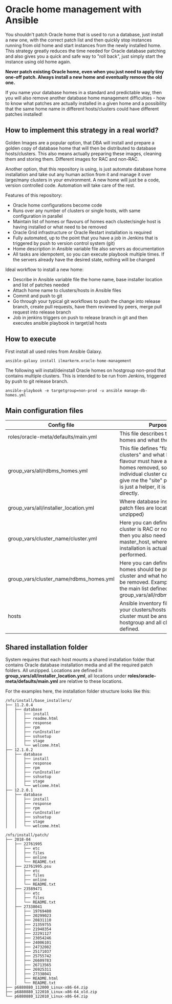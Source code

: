 # Oracle home management with Ansible

You shouldn't patch Oracle home that is used to run a database, just install a new one, with the correct patch list and then quickly stop instances running from old home and start instances from the newly installed home.
This strategy greatly reduces the time needed for Oracle database patching and also gives you a quick and safe way to "roll back", just simply start the instance using old home again.

**Never patch existing Oracle home, even when you just need to apply tiny one-off patch. Always install a new home and eventually remove the old one.**

If you name your database homes in a standard and predictable way, then you will also remove another database home management difficulties - how to know what patches are actually installed in a given home and a possibility that the same home name in different hosts/clusters could have different patches installed!

## How to implement this strategy in a real world?

Golden Images are a popular option, that DBA will install and prepare a golden copy of database home that will then be distributed to database hosts/clusters.
This also means actually preparing these images, cleaning them and storing them. Different images for RAC and non-RAC.

Another option, that this repository is using, is just automate database home installation and take out any human action from it and manage it over large/many clusters in your environment. A new home will just be a code, version controlled code. Automation will take care of the rest.

Features of this repository:
* Oracle home configurations become code
* Runs over any number of clusters or single hosts, with same configuration in parallel
* Maintain list of homes or flavours of homes each cluster/single host is having installed or what need to be removed
* Oracle Grid infrastructure or Oracle Restart installation is required
* Fully automated, up to the point that you have a job in Jenkins that is triggered by push to version control system (git)
* Home description in Ansible variable file also servers as documentation
* All tasks are idempotent, so you can execute playbook multiple times. If the servers already have the desired state, nothing will be changed

Ideal workflow to install a new home:
* Describe in Ansible variable file the home name, base installer location and list of patches needed
* Attach home name to clusters/hosts in Ansible files
* Commit and push to git
* Go through your typical git workflows to push the change into release branch, create pull requests, have them reviewed by peers, merge pull request into release branch
* Job in jenkins triggers on push to release branch in git and then executes ansible playbook in target/all hosts

## How to execute

First install all used roles from Ansible Galaxy.

```
ansible-galaxy install ilmarkerm.oracle-home-management
```

The following will install/deinstall Oracle homes on hostgroup non-prod that contains multiple clusters.
This is intended to be run from Jenkins, triggered by push to git release branch.

```
ansible-playbook -e targetgroup=non-prod -u ansible manage-db-homes.yml
```

## Main configuration files

| Config file | Purpose |
| --- | --- |
| roles/oracle-meta/defaults/main.yml | This file describes the Oracle homes and what they contain |
| group_vars/all/rdbms_homes.yml | This file defines "flavours of clusters" and what homes each flavour must have and what homes removed, so each individual cluster can just say give me the "site" package. This is just a helper, it is not used directly. |
| group_vars/all/installer_location.yml | Where database installer and patch files are located (and unzipped) |
| group_vars/cluster_name/cluster.yml | Here you can define, if this cluster is RAC or not. If RAC, then you also need to define the master_host, where the initial installation is actually performed. |
| group_vars/cluster_name/rdbms_homes.yml | Here you can define a list what homes should be present in the cluster and what homes should be removed. Example refers to the main list defined in group_vars/all/rdbms_homes.yml |
| hosts | Ansible inventory file, define your clusters/hosts here. Each cluster must be ansible hostgroup and all cluster nodes defined. |

## Shared installation folder

System requires that each host mounts a shared installation folder that contains Oracle database installation media and all the required patch folders. All unzipped.
Locations are defined in **group_vars/all/installer_location.yml**, all locations under **roles/oracle-meta/defaults/main.yml** are relative to these locations.

For the examples here, the installation folder structure looks like this:

```
/nfs/install/base_installers/
├── 11.2.0.4
│   ├── database
│   │   ├── install
│   │   ├── readme.html
│   │   ├── response
│   │   ├── rpm
│   │   ├── runInstaller
│   │   ├── sshsetup
│   │   ├── stage
│   │   └── welcome.html
├── 12.1.0.2
│   ├── database
│   │   ├── install
│   │   ├── response
│   │   ├── rpm
│   │   ├── runInstaller
│   │   ├── sshsetup
│   │   ├── stage
│   │   └── welcome.html
├── 12.2.0.1
│   ├── database
│   │   ├── install
│   │   ├── response
│   │   ├── rpm
│   │   ├── runInstaller
│   │   ├── sshsetup
│   │   ├── stage
│   │   └── welcome.html

/nfs/install/patch/
├── 2018-04
│   ├── 22761995
│   │   ├── etc
│   │   ├── files
│   │   ├── online
│   │   └── README.txt
│   ├── 22761995.psu
│   │   ├── etc
│   │   ├── files
│   │   ├── online
│   │   └── README.txt
│   ├── 23589471
│   │   ├── etc
│   │   ├── files
│   │   └── README.txt
│   ├── 27338041
│   │   ├── 19769480
│   │   ├── 20299023
│   │   ├── 20831110
│   │   ├── 21359755
│   │   ├── 21948354
│   │   ├── 22291127
│   │   ├── 23054246
│   │   ├── 24006101
│   │   ├── 24732082
│   │   ├── 25171037
│   │   ├── 25755742
│   │   ├── 26609783
│   │   ├── 26713565
│   │   ├── 26925311
│   │   ├── 27338041
│   │   ├── README.html
│   │   └── README.txt
├── p6880880_112000_Linux-x86-64.zip
├── p6880880_122010_Linux-x86-64_old.zip
└── p6880880_122010_Linux-x86-64.zip
```
